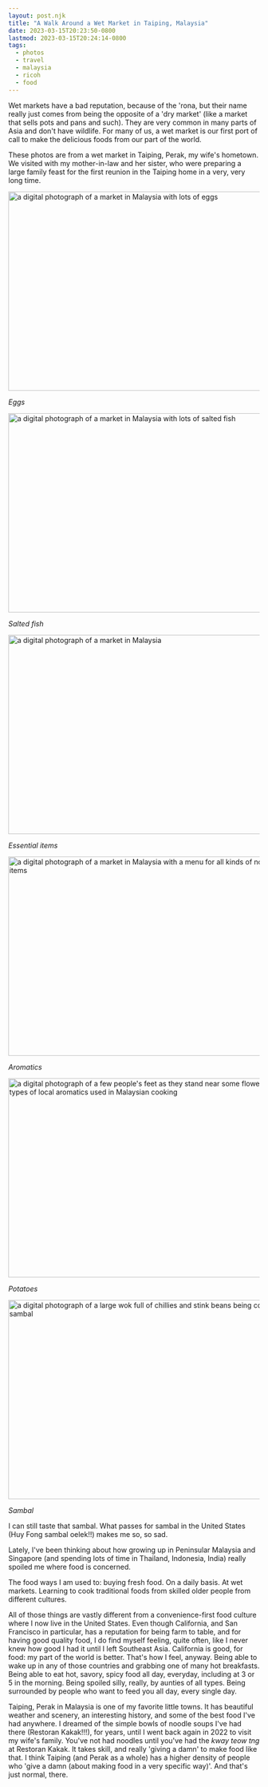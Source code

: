 ```yaml
---
layout: post.njk
title: "A Walk Around a Wet Market in Taiping, Malaysia"
date: 2023-03-15T20:23:50-0800
lastmod: 2023-03-15T20:24:14-0800
tags: 
  - photos
  - travel
  - malaysia
  - ricoh
  - food
---
```

Wet markets have a bad reputation, because of the 'rona, but their name really just comes from being the opposite of a 'dry market' (like a market that sells pots and pans and such). They are very common in many parts of Asia and don't have wildlife. For many of us, a wet market is our first port of call to make the delicious foods from our part of the world.

These photos are from a wet market in Taiping, Perak, my wife's hometown. We visited with my mother-in-law and her sister, who were preparing a large family feast for the first reunion in the Taiping home in a very, very long time.

<img src="/photos/uploads/a9a43104a0.jpg" width="600" height="399" alt="a digital photograph of a market in Malaysia with lots of eggs" />

*Eggs*

<img src="/photos/uploads/e37e27e94d.jpg" width="600" height="399" alt="a digital photograph of a market in Malaysia with lots of salted fish" />

*Salted fish*

<img src="/photos/uploads/bfa25ee8b6.jpg" width="600" height="399" alt="a digital photograph of a market in Malaysia" />

*Essential items*

<img src="/photos/uploads/22f5280719.jpg" width="600" height="399" alt="a digital photograph of a market in Malaysia with a menu for all kinds of noodles and items" />

*Aromatics*

<img src="/photos/uploads/305348378e.jpg" width="600" height="399" alt="a digital photograph of a few people's feet as they stand near some flowers and other types of local aromatics used in Malaysian cooking" />

*Potatoes*

<img src="/photos/uploads/d952dbd0ba.jpg" width="600" height="399" alt="a digital photograph of a large wok full of chillies and stink beans being cooked into a sambal" />

*Sambal*

I can still taste that sambal. What passes for sambal in the United States (Huy Fong sambal oelek!!) makes me so, so sad.

Lately, I've been thinking about how growing up in Peninsular Malaysia and Singapore (and spending lots of time in Thailand, Indonesia, India) really spoiled me where food is concerned.

The food ways I am used to: buying fresh food. On a daily basis. At wet markets. Learning to cook traditional foods from skilled older people from different cultures.

All of those things are vastly different from a convenience-first food culture where I now live in the United States. Even though California, and San Francisco in particular, has a reputation for being farm to table, and for having good quality food, I do find myself feeling, quite often, like I never knew how good I had it until I left Southeast Asia. California is good, for food: my part of the world is better. That's how I feel, anyway. Being able to wake up in any of those countries and grabbing one of many hot breakfasts. Being able to eat hot, savory, spicy food all day, everyday, including at 3 or 5 in the morning. Being spoiled silly, really, by aunties of all types. Being surrounded by people who want to feed you all day, every single day. 

Taiping, Perak in Malaysia is one of my favorite little towns. It has beautiful weather and scenery, an interesting history, and some of the best food I've had anywhere. I dreamed of the simple bowls of noodle soups I've had there (Restoran Kakak!!!), for years, until I went back again in 2022 to visit my wife's family. You've not had noodles until you've had the *kway teow tng* at Restoran Kakak. It takes skill, and really 'giving a damn' to make food like that. I think Taiping (and Perak as a whole) has a higher density of people who 'give a damn (about making food in a very specific way)'. And that's just normal, there.
 
